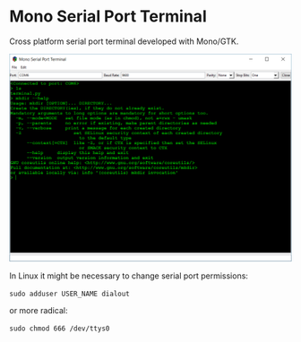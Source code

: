 # Mono Serial Port Terminal

Cross platform serial port terminal developed with Mono/GTK.

![Main Screen](https://raw.githubusercontent.com/bjaraujo/MonoSerial/master/trunk/ScreenShots/ss01.png) 

In Linux it might be necessary to change serial port permissions:

`sudo adduser USER_NAME dialout`

or more radical:

`sudo chmod 666 /dev/ttys0`

